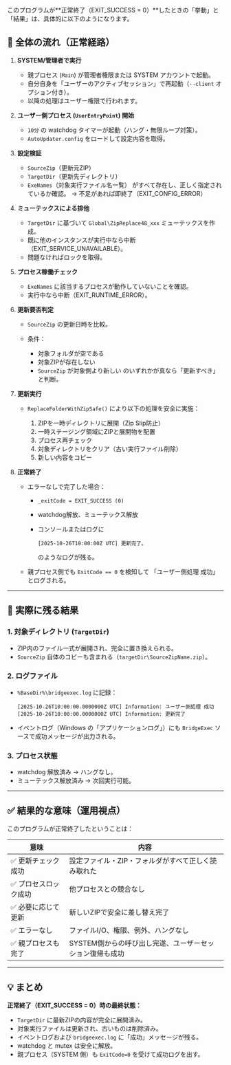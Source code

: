 このプログラムが**正常終了（EXIT_SUCCESS = 0）**したときの「挙動」と「結果」は、具体的に以下のようになります。

## 🧭 全体の流れ（正常経路）

1. **SYSTEM/管理者で実行**

   * 親プロセス (`Main`) が管理者権限または SYSTEM アカウントで起動。
   * 自分自身を「ユーザーのアクティブセッション」で再起動（`--client` オプション付き）。
   * 以降の処理はユーザー権限で行われます。

2. **ユーザー側プロセス (`UserEntryPoint`) 開始**

   * `10分` の watchdog タイマーが起動（ハング・無限ループ対策）。
   * `AutoUpdater.config` をロードして設定内容を取得。

3. **設定検証**

   * `SourceZip`（更新元ZIP）
   * `TargetDir`（更新先ディレクトリ）
   * `ExeNames`（対象実行ファイル名一覧）
     がすべて存在し、正しく指定されているか確認。
     → 不足があれば即終了（EXIT_CONFIG_ERROR）

4. **ミューテックスによる排他**

   * `TargetDir` に基づいて `Global\ZipReplace48_xxx` ミューテックスを作成。
   * 既に他のインスタンスが実行中なら中断（EXIT_SERVICE_UNAVAILABLE）。
   * 問題なければロックを取得。

5. **プロセス稼働チェック**

   * `ExeNames` に該当するプロセスが動作していないことを確認。
   * 実行中なら中断（EXIT_RUNTIME_ERROR）。

6. **更新要否判定**

   * `SourceZip` の更新日時を比較。
   * 条件：

     * 対象フォルダが空である
     * 対象ZIPが存在しない
     * `SourceZip` が対象側より新しい
       のいずれかが真なら「更新すべき」と判断。

7. **更新実行**

   * `ReplaceFolderWithZipSafe()` により以下の処理を安全に実施：

     1. ZIPを一時ディレクトリに展開（Zip Slip防止）
     2. 一時ステージング領域にZIPと展開物を配置
     3. プロセス再チェック
     4. 対象ディレクトリをクリア（古い実行ファイル削除）
     5. 新しい内容をコピー

8. **正常終了**

   * エラーなしで完了した場合：

     * `_exitCode = EXIT_SUCCESS (0)`
     * watchdog解放、ミューテックス解放
     * コンソールまたはログに

       ```
       [2025-10-26T10:00:00Z UTC] 更新完了。
       ```

       のようなログが残る。
   * 親プロセス側でも `ExitCode == 0` を検知して
     「ユーザー側処理 成功」 とログされる。

---

## 🧾 実際に残る結果

### 1. 対象ディレクトリ (`TargetDir`)

* ZIP内のファイル一式が展開され、完全に置き換えられる。
* `SourceZip` 自体のコピーも含まれる（`targetDir\SourceZipName.zip`）。

### 2. ログファイル

* `%BaseDir%\bridgeexec.log` に記録：

  ```
  [2025-10-26T10:00:00.0000000Z UTC] Information: ユーザー側処理 成功
  [2025-10-26T10:00:00.0000000Z UTC] Information: 更新完了
  ```
* イベントログ（Windows の「アプリケーションログ」）にも
  `BridgeExec` ソースで成功メッセージが出力される。

### 3. プロセス状態

* watchdog 解放済み → ハングなし。
* ミューテックス解放済み → 次回実行可能。

---

## ✅ 結果的な意味（運用視点）

このプログラムが正常終了したということは：

| 意味          | 内容                              |
| ----------- | ------------------------------- |
| ✅ 更新チェック成功  | 設定ファイル・ZIP・フォルダがすべて正しく読み取れた     |
| ✅ プロセスロック成功 | 他プロセスとの競合なし                     |
| ✅ 必要に応じて更新  | 新しいZIPで安全に差し替え完了                |
| ✅ エラーなし     | ファイルI/O、権限、例外、ハングなし             |
| ✅ 親プロセスも完了  | SYSTEM側からの呼び出し完遂、ユーザーセッション復帰も成功 |

---

## 💡 まとめ

**正常終了（EXIT_SUCCESS = 0）時の最終状態：**

* `TargetDir` に最新ZIPの内容が完全に展開済み。
* 対象実行ファイルは更新され、古いものは削除済み。
* イベントログおよび `bridgeexec.log` に「成功」メッセージが残る。
* watchdog と mutex は安全に解放。
* 親プロセス（SYSTEM 側）も `ExitCode=0` を受けて成功ログを出す。
